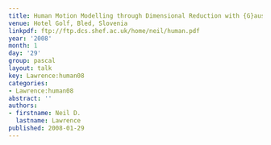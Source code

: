 ```yaml
---
title: Human Motion Modelling through Dimensional Reduction with {G}aussian Processes
venue: Hotel Golf, Bled, Slovenia
linkpdf: ftp://ftp.dcs.shef.ac.uk/home/neil/human.pdf
year: '2008'
month: 1
day: '29'
group: pascal
layout: talk
key: Lawrence:human08
categories:
- Lawrence:human08
abstract: ''
authors:
- firstname: Neil D.
  lastname: Lawrence
published: 2008-01-29
---
```

